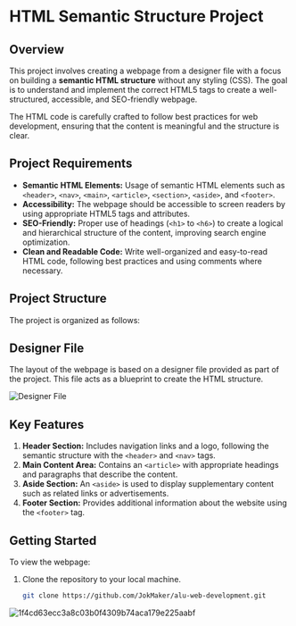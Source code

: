 # HTML Semantic Structure Project

## Overview

This project involves creating a webpage from a designer file with a focus on building a **semantic HTML structure** without any styling (CSS). The goal is to understand and implement the correct HTML5 tags to create a well-structured, accessible, and SEO-friendly webpage.

The HTML code is carefully crafted to follow best practices for web development, ensuring that the content is meaningful and the structure is clear.

## Project Requirements

- **Semantic HTML Elements:** Usage of semantic HTML elements such as `<header>`, `<nav>`, `<main>`, `<article>`, `<section>`, `<aside>`, and `<footer>`.
- **Accessibility:** The webpage should be accessible to screen readers by using appropriate HTML5 tags and attributes.
- **SEO-Friendly:** Proper use of headings (`<h1>` to `<h6>`) to create a logical and hierarchical structure of the content, improving search engine optimization.
- **Clean and Readable Code:** Write well-organized and easy-to-read HTML code, following best practices and using comments where necessary.

## Project Structure

The project is organized as follows:

## Designer File

The layout of the webpage is based on a designer file provided as part of the project. This file acts as a blueprint to create the HTML structure.

![Designer File](assets/designer-file.png)

## Key Features

1. **Header Section:** Includes navigation links and a logo, following the semantic structure with the `<header>` and `<nav>` tags.
2. **Main Content Area:** Contains an `<article>` with appropriate headings and paragraphs that describe the content.
3. **Aside Section:** An `<aside>` is used to display supplementary content such as related links or advertisements.
4. **Footer Section:** Provides additional information about the website using the `<footer>` tag.

## Getting Started

To view the webpage:

1. Clone the repository to your local machine.
   
   ```bash
   git clone https://github.com/JokMaker/alu-web-development.git

![1f4cd63ecc3a8c03b0f4309b74aca179e225aabf](https://github.com/JokMaker/alu-web-development.git/0d7e583a-637f-448d-97ea-f2bad56727d2)